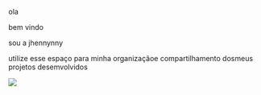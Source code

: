 ola   



bem vindo




sou a jhennynny




utilize esse espaço para minha organizaçãoe compartilhamento dosmeus projetos desemvolvidos



![](https://media1.tenor.com/m/P9DFtD3HjcwAAAAd/cat-cats-love.gif)
